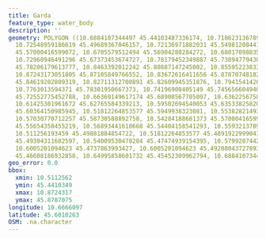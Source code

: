 ```yaml
---
title: Garda
feature_type: water_body
description: ''
geometry: POLYGON ((10.6884107344497 45.44103487336174, 10.71862313678943 45.47860119579462,
  10.72548959186619 45.49689367046157, 10.72136971882031 45.54981208441235, 10.70626351765
  45.57000416599072, 10.6705579512494 45.56904280284272, 10.68017098835705 45.60460228064934,
  10.72960946491296 45.67373453674727, 10.78179452349887 45.73894779430354, 10.8106336348236
  45.78206179613777, 10.8463392012242 45.80887147245002, 10.85595223833275 45.84236543035799,
  10.87243173051805 45.87105849766552, 10.83672616411656 45.87870748182878, 10.82985970903979
  45.84619202809319, 10.82711312700891 45.82609945351876, 10.7941541426383 45.81461472504744,
  10.7763013594371 45.78301950667373, 10.74196908405149 45.74565660494065, 10.71724984577354
  45.72552775452788, 10.66369149617174 45.68908567705097, 10.6362256758629 45.6554995869167,
  10.61425301961672 45.62765584339213, 10.59502694540053 45.63533825820178, 10.51400277548989
  45.60364150985945, 10.51812264853577 45.5949938323081, 10.55382821493727 45.60171991891652,
  10.57030770712257 45.58730588892758, 10.54284188681373 45.57000416599072, 10.58129403524611
  45.55654358455219, 10.56893441610668 45.54404158541293, 10.55932137899903 45.52865069202019,
  10.511256193459 45.49881884854722, 10.51812264853577 45.48919229990411, 10.54009530478284
  45.49304311682597, 10.54009530478284 45.47474939154395, 10.57992074423022 45.45837628615285,
  10.6005201094623 45.4737863993427, 10.6005201094623 45.49208043727893, 10.6169996016476
  45.46608186932858, 10.64995858601732 45.45452309962794, 10.6884107344497 45.44103487336174))
geo_error: 0.0
bbox:
  xmin: 10.5112562
  ymin: 45.4410349
  xmax: 10.8724317
  ymax: 45.8787075
longitude: 10.6666097
latitude: 45.6010263
OSM: .na.character
---
```

